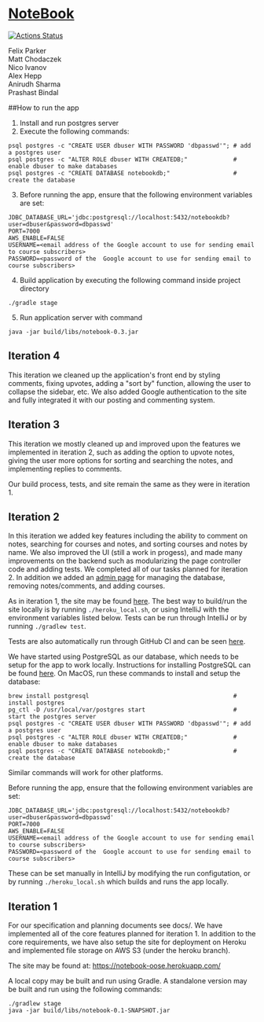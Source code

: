 # [NoteBook](https://notebook-oose.herokuapp.com/)

[![Actions Status](https://github.com/jhu-oose/2020-spring-group-NoteBook/workflows/Build%20and%20Test/badge.svg)](https://github.com/jhu-oose/2020-spring-group-NoteBook/actions)

Felix Parker \
Matt Chodaczek \
Nico Ivanov \
Alex Hepp \
Anirudh Sharma \
Prashast Bindal

##How to run the app
1. Install and run postgres server
2. Execute the following commands:
```
psql postgres -c "CREATE USER dbuser WITH PASSWORD 'dbpasswd'"; # add a postgres user
psql postgres -c "ALTER ROLE dbuser WITH CREATEDB;"             # enable dbuser to make databases
psql postgres -c "CREATE DATABASE notebookdb;"                  # create the database
```
3. Before running the app, ensure that the following environment variables are set:
```
JDBC_DATABASE_URL='jdbc:postgresql://localhost:5432/notebookdb?user=dbuser&password=dbpasswd'
PORT=7000
AWS_ENABLE=FALSE
USERNAME=<email address of the Google account to use for sending email to course subscribers>
PASSWORD=<password of the  Google account to use for sending email to course subscribers>
```
4. Build application by executing the following command inside project directory
```
./gradle stage 
```
5. Run application server with command
```
java -jar build/libs/notebook-0.3.jar 
```

## Iteration 4
This iteration we cleaned up the application's front end by styling comments, fixing upvotes, adding a "sort by" function, allowing the user to collapse the sidebar, etc. We also added Google authentication to the site and fully integrated it with our posting and commenting system.

## Iteration 3
This iteration we mostly cleaned up and improved upon the features we implemented in iteration 2, such as adding the option to upvote notes, giving the user more options for sorting and searching the notes, and implementing replies to comments.

Our build process, tests, and site remain the same as they were in iteration 1.

## Iteration 2
In this iteration we added key features including the ability to comment on notes, searching for courses and notes,
and sorting courses and notes by name. We also improved the UI (still a work in progess), and made many improvements on
the backend such as modularizing the page controller code and adding tests. We completed all of our tasks planned for
iteration 2. In addition we added an [admin page](https://notebook-oose.herokuapp.com/admin) for managing the database,
removing notes/comments, and adding courses.

As in iteration 1, the site may be found [here](https://notebook-oose.herokuapp.com/).
The best way to build/run the site locally is by running `./heroku_local.sh`, or using IntelliJ with the environment
variables listed below. Tests can be run through IntelliJ or by running `./gradlew test`.

Tests are also automatically run through GitHub CI and can be seen [here](https://github.com/jhu-oose/2020-spring-group-NoteBook/actions).

We have started using PostgreSQL as our database, which needs to be setup for the app to work locally.
Instructions for installing PostgreSQL can be found [here](https://www.postgresql.org/download/).
On MacOS, run these commands to install and setup the database:
```
brew install postgresql                                         # install postgres
pg_ctl -D /usr/local/var/postgres start                         # start the postgres server
psql postgres -c "CREATE USER dbuser WITH PASSWORD 'dbpasswd'"; # add a postgres user
psql postgres -c "ALTER ROLE dbuser WITH CREATEDB;"             # enable dbuser to make databases
psql postgres -c "CREATE DATABASE notebookdb;"                  # create the database
```
Similar commands will work for other platforms.

Before running the app, ensure that the following environment variables are set:
```
JDBC_DATABASE_URL='jdbc:postgresql://localhost:5432/notebookdb?user=dbuser&password=dbpasswd'
PORT=7000
AWS_ENABLE=FALSE
USERNAME=<email address of the Google account to use for sending email to course subscribers>
PASSWORD=<password of the  Google account to use for sending email to course subscribers>
```
These can be set manually in IntelliJ by modifying the run configutation, or by running `./heroku_local.sh`
which builds and runs the app locally.

## Iteration 1

For our specification and planning documents see docs/. We have implemented all of the core features planned for iteration 1.
In addition to the core requirements, we have also setup the site for deployment on Heroku and implemented file storage on AWS S3 (under the heroku branch).

The site may be found at: https://notebook-oose.herokuapp.com/

A local copy may be built and run using Gradle. A standalone version may be built and run using the following commands:
```
./gradlew stage
java -jar build/libs/notebook-0.1-SNAPSHOT.jar
```
